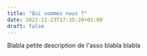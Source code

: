 ```yaml
---
title: "Qui sommes nous ?"
date: 2022-11-23T17:35:20+01:00
draft: false
---
```


Blabla petite description de l'asso blabla blabla
